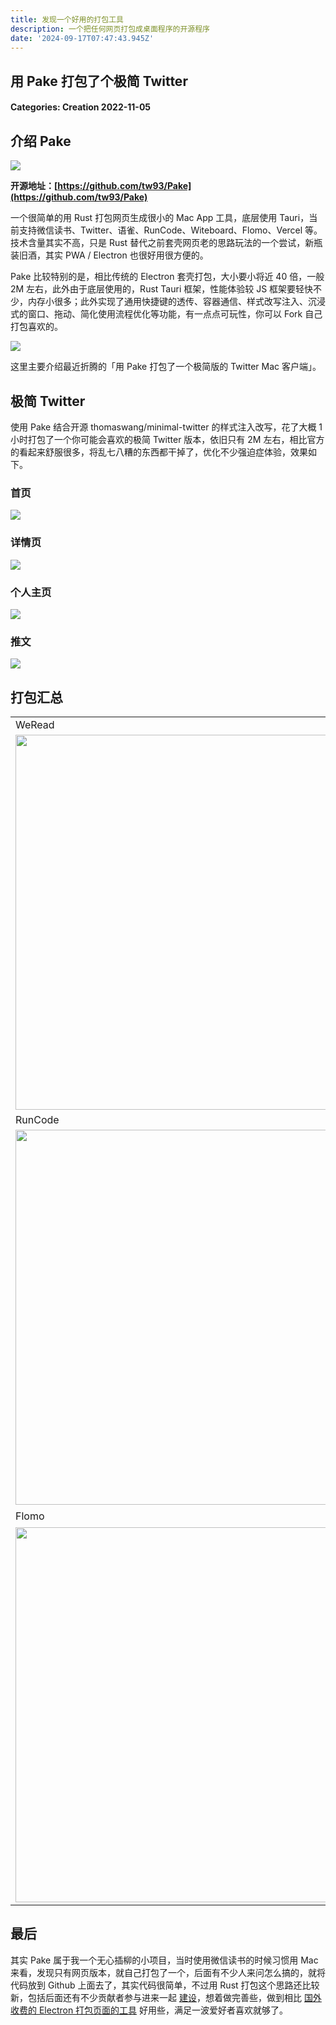 ```yaml
---
title: 发现一个好用的打包工具
description: 一个把任何网页打包成桌面程序的开源程序
date: '2024-09-17T07:47:43.945Z'
---
```

## 用 Pake 打包了个极简 Twitter

#### Categories: Creation 2022-11-05

## 介绍 Pake

![](https://cdn.fliggy.com/upic/KgRONl.jpg?x-oss-process=image/resize,w_3600/format,webp)

**开源地址：[https://github.com/tw93/Pake](https://github.com/tw93/Pake)**

一个很简单的用 Rust 打包网页生成很小的 Mac App 工具，底层使用 Tauri，当前支持微信读书、Twitter、语雀、RunCode、Witeboard、Flomo、Vercel 等。技术含量其实不高，只是 Rust 替代之前套壳网页老的思路玩法的一个尝试，新瓶装旧酒，其实 PWA / Electron 也很好用很方便的。

Pake 比较特别的是，相比传统的 Electron 套壳打包，大小要小将近 40 倍，一般 2M 左右，此外由于底层使用的，Rust Tauri 框架，性能体验较 JS 框架要轻快不少，内存小很多；此外实现了通用快捷键的透传、容器通信、样式改写注入、沉浸式的窗口、拖动、简化使用流程优化等功能，有一点点可玩性，你可以 Fork 自己打包喜欢的。

![](https://cdn.fliggy.com/upic/U1VYEV.jpg?x-oss-process=image/resize,w_3600/format,webp)

这里主要介绍最近折腾的「用 Pake 打包了一个极简版的 Twitter Mac 客户端」。

## 极简 Twitter

使用 Pake 结合开源 thomaswang/minimal-twitter 的样式注入改写，花了大概 1 小时打包了一个你可能会喜欢的极简 Twitter 版本，依旧只有 2M 左右，相比官方的看起来舒服很多，将乱七八糟的东西都干掉了，优化不少强迫症体验，效果如下。

### 首页

![](https://cdn.fliggy.com/upic/JKQcHf.png?x-oss-process=image/resize,w_3600/format,webp)

### 详情页

![](https://cdn.fliggy.com/upic/SET1Cf.png?x-oss-process=image/resize,w_3600/format,webp)

### 个人主页

![](https://cdn.fliggy.com/upic/eklvBB.png?x-oss-process=image/resize,w_3600/format,webp)

### 推文

![](https://cdn.fliggy.com/upic/eTOf07.png?x-oss-process=image/resize,w_3600/format,webp)

## 打包汇总

<table><tbody><tr><td>WeRead</td><td>Twitter</td></tr><tr><td><img src="https://cdn.fliggy.com/upic/ffUmdj.png?x-oss-process=image/resize,w_3600/format,webp" width="600"></td><td><img src="https://cdn.fliggy.com/upic/L4HNQ6.png?x-oss-process=image/resize,w_3600/format,webp" width="600"></td></tr><tr><td>RunCode</td><td>Witeboard</td></tr><tr><td><img src="https://gw.alipayobjects.com/zos/k/qc/SCR-20221018-fmj.png?x-oss-process=image/resize,w_3600/format,webp" width="600"></td><td><img src="https://cdn.fliggy.com/upic/o5QY4c.png?x-oss-process=image/resize,w_3600/format,webp" width="600"></td></tr><tr><td>Flomo</td><td>语雀</td></tr><tr><td><img src="https://cdn.fliggy.com/upic/B49SAc.png?x-oss-process=image/resize,w_3600/format,webp" width="600"></td><td><img src="https://cdn.fliggy.com/upic/mv9dvj.png?x-oss-process=image/resize,w_3600/format,webp" width="600"></td></tr></tbody></table>

## 最后

其实 Pake 属于我一个无心插柳的小项目，当时使用微信读书的时候习惯用 Mac 来看，发现只有网页版本，就自己打包了一个，后面有不少人来问怎么搞的，就将代码放到 Github 上面去了，其实代码很简单，不过用 Rust 打包这个思路还比较新，包括后面还有不少贡献者参与进来一起 [建设](https://github.com/tw93/Pake/issues/39)，想着做完善些，做到相比 [国外收费的 Electron 打包页面的工具](https://www.google.com/search?q=Turn+any+webpage+into+a+real+Mac+App&newwindow=1&sxsrf=ALiCzsaRyaZYGi04wFCtU6HTi72nQnxGCg%3A1667610724145&ei=ZLhlY9XKCMHdkPIPs9G4qAE&ved=0ahUKEwjVjNiG7pX7AhXBLkQIHbMoDhUQ4dUDCBA&uact=5&oq=Turn+any+webpage+into+a+real+Mac+App&gs_lp=Egxnd3Mtd2l6LXNlcnC4AQP4AQL4AQFI7AFQAFgAcAB4AcgBAJABAJgBAKABAKoBAOIDBCBNGAHiAwQgQRgA4gMEIEYYAIgGAQ&sclient=gws-wiz-serp) 好用些，满足一波爱好者喜欢就够了。
